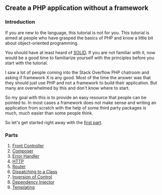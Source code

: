 ## Create a PHP application without a framework

### Introduction

If you are new to the language, this tutorial is not for you. This tutorial is aimed at people who have grasped the basics of PHP and know a little bit about object-oriented programming.

You should have at least heard of [SOLID](http://en.wikipedia.org/wiki/SOLID_%28object-oriented_design%29). If you are not familiar with it, now would be a good time to familiarize yourself with the principles before you start with the tutorial.

I saw a lot of people coming into the Stack Overflow PHP chatroom and asking if framework X is any good. Most of the time the answer was that they should just use PHP and not a framework to build their application. But many are overwhelmed by this and don't know where to start.

So my goal with this is to provide an easy resource that people can be pointed to. In most cases a framework does not make sense and writing an application from scratch with the help of some third party packages is much, much easier than some people think.

So let's get started right away with the [first part](1-front-controller.md).

### Parts

1. [Front Controller](1-front-controller.md)
2. [Composer](2-composer.md)
3. [Error Handler](3-error-handler.md)
4. [HTTP](4-http.md)
5. [Router](5-router.md)
6. [Dispatching to a Class](6-dispatching-to-a-class.md)
7. [Inversion of Control](7-inversion-of-control.md)
8. [Dependency Injector](8-dependency-injector.md)
9. [Templating](9-templating.md)
